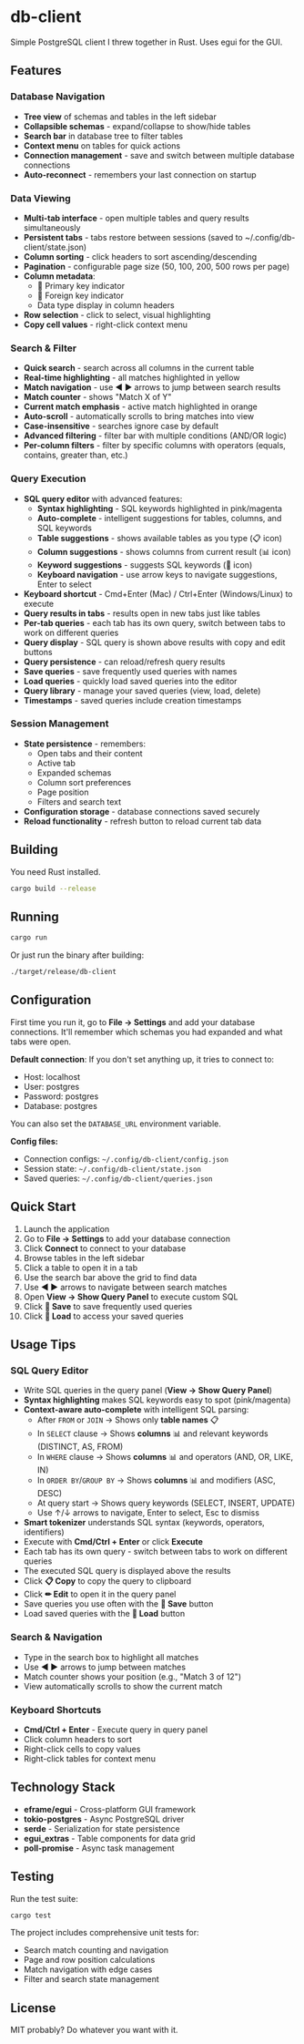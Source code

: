 # db-client

Simple PostgreSQL client I threw together in Rust. Uses egui for the GUI.

## Features

### Database Navigation
- **Tree view** of schemas and tables in the left sidebar
- **Collapsible schemas** - expand/collapse to show/hide tables
- **Search bar** in database tree to filter tables
- **Context menu** on tables for quick actions
- **Connection management** - save and switch between multiple database connections
- **Auto-reconnect** - remembers your last connection on startup

### Data Viewing
- **Multi-tab interface** - open multiple tables and query results simultaneously
- **Persistent tabs** - tabs restore between sessions (saved to ~/.config/db-client/state.json)
- **Column sorting** - click headers to sort ascending/descending
- **Pagination** - configurable page size (50, 100, 200, 500 rows per page)
- **Column metadata**:
  - 🔑 Primary key indicator
  - 🔗 Foreign key indicator
  - Data type display in column headers
- **Row selection** - click to select, visual highlighting
- **Copy cell values** - right-click context menu

### Search & Filter
- **Quick search** - search across all columns in the current table
- **Real-time highlighting** - all matches highlighted in yellow
- **Match navigation** - use ◀ ▶ arrows to jump between search results
- **Match counter** - shows "Match X of Y"
- **Current match emphasis** - active match highlighted in orange
- **Auto-scroll** - automatically scrolls to bring matches into view
- **Case-insensitive** - searches ignore case by default
- **Advanced filtering** - filter bar with multiple conditions (AND/OR logic)
- **Per-column filters** - filter by specific columns with operators (equals, contains, greater than, etc.)

### Query Execution
- **SQL query editor** with advanced features:
  - **Syntax highlighting** - SQL keywords highlighted in pink/magenta
  - **Auto-complete** - intelligent suggestions for tables, columns, and SQL keywords
  - **Table suggestions** - shows available tables as you type (📋 icon)
  - **Column suggestions** - shows columns from current result (📊 icon)
  - **Keyword suggestions** - suggests SQL keywords (🔑 icon)
  - **Keyboard navigation** - use arrow keys to navigate suggestions, Enter to select
- **Keyboard shortcut** - Cmd+Enter (Mac) / Ctrl+Enter (Windows/Linux) to execute
- **Query results in tabs** - results open in new tabs just like tables
- **Per-tab queries** - each tab has its own query, switch between tabs to work on different queries
- **Query display** - SQL query is shown above results with copy and edit buttons
- **Query persistence** - can reload/refresh query results
- **Save queries** - save frequently used queries with names
- **Load queries** - quickly load saved queries into the editor
- **Query library** - manage your saved queries (view, load, delete)
- **Timestamps** - saved queries include creation timestamps

### Session Management
- **State persistence** - remembers:
  - Open tabs and their content
  - Active tab
  - Expanded schemas
  - Column sort preferences
  - Page position
  - Filters and search text
- **Configuration storage** - database connections saved securely
- **Reload functionality** - refresh button to reload current tab data

## Building

You need Rust installed.

```bash
cargo build --release
```

## Running

```bash
cargo run
```

Or just run the binary after building:

```bash
./target/release/db-client
```

## Configuration

First time you run it, go to **File → Settings** and add your database connections. It'll remember which schemas you had expanded and what tabs were open.

**Default connection**: If you don't set anything up, it tries to connect to:
- Host: localhost
- User: postgres
- Password: postgres
- Database: postgres

You can also set the `DATABASE_URL` environment variable.

**Config files:**
- Connection configs: `~/.config/db-client/config.json`
- Session state: `~/.config/db-client/state.json`
- Saved queries: `~/.config/db-client/queries.json`

## Quick Start

1. Launch the application
2. Go to **File → Settings** to add your database connection
3. Click **Connect** to connect to your database
4. Browse tables in the left sidebar
5. Click a table to open it in a tab
6. Use the search bar above the grid to find data
7. Use **◀ ▶** arrows to navigate between search matches
8. Open **View → Show Query Panel** to execute custom SQL
9. Click **💾 Save** to save frequently used queries
10. Click **📂 Load** to access your saved queries

## Usage Tips

### SQL Query Editor
- Write SQL queries in the query panel (**View → Show Query Panel**)
- **Syntax highlighting** makes SQL keywords easy to spot (pink/magenta)
- **Context-aware auto-complete** with intelligent SQL parsing:
  - After `FROM` or `JOIN` → Shows only **table names** 📋
  - In `SELECT` clause → Shows **columns** 📊 and relevant keywords (DISTINCT, AS, FROM)
  - In `WHERE` clause → Shows **columns** 📊 and operators (AND, OR, LIKE, IN)
  - In `ORDER BY`/`GROUP BY` → Shows **columns** 📊 and modifiers (ASC, DESC)
  - At query start → Shows query keywords (SELECT, INSERT, UPDATE)
  - Use ↑/↓ arrows to navigate, Enter to select, Esc to dismiss
- **Smart tokenizer** understands SQL syntax (keywords, operators, identifiers)
- Execute with **Cmd/Ctrl + Enter** or click **Execute**
- Each tab has its own query - switch between tabs to work on different queries
- The executed SQL query is displayed above the results
- Click **📋 Copy** to copy the query to clipboard
- Click **✏ Edit** to open it in the query panel
- Save queries you use often with the **💾 Save** button
- Load saved queries with the **📂 Load** button

### Search & Navigation
- Type in the search box to highlight all matches
- Use **◀ ▶** arrows to jump between matches
- Match counter shows your position (e.g., "Match 3 of 12")
- View automatically scrolls to show the current match

### Keyboard Shortcuts
- **Cmd/Ctrl + Enter** - Execute query in query panel
- Click column headers to sort
- Right-click cells to copy values
- Right-click tables for context menu

## Technology Stack

- **eframe/egui** - Cross-platform GUI framework
- **tokio-postgres** - Async PostgreSQL driver
- **serde** - Serialization for state persistence
- **egui_extras** - Table components for data grid
- **poll-promise** - Async task management

## Testing

Run the test suite:

```bash
cargo test
```

The project includes comprehensive unit tests for:
- Search match counting and navigation
- Page and row position calculations
- Match navigation with edge cases
- Filter and search state management

## License

MIT probably? Do whatever you want with it.
